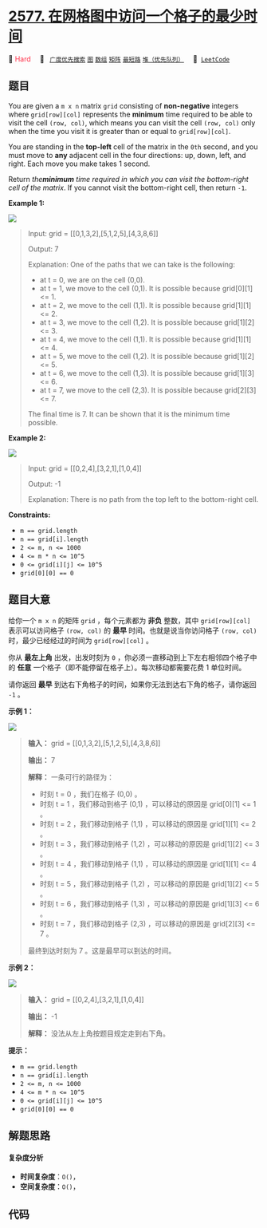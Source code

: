 # [2577. 在网格图中访问一个格子的最少时间](https://leetcode.com/problems/minimum-time-to-visit-a-cell-in-a-grid)

🔴 <font color=#ff334b>Hard</font>&emsp; 🔖&ensp; [`广度优先搜索`](/tag/breadth-first-search.md) [`图`](/tag/graph.md) [`数组`](/tag/array.md) [`矩阵`](/tag/matrix.md) [`最短路`](/tag/shortest-path.md) [`堆（优先队列）`](/tag/heap-priority-queue.md)&emsp; 🔗&ensp;[`LeetCode`](https://leetcode.com/problems/minimum-time-to-visit-a-cell-in-a-grid)

## 题目

You are given a `m x n` matrix `grid` consisting of **non-negative** integers
where `grid[row][col]` represents the **minimum** time required to be able to
visit the cell `(row, col)`, which means you can visit the cell `(row, col)`
only when the time you visit it is greater than or equal to `grid[row][col]`.

You are standing in the **top-left** cell of the matrix in the `0th` second,
and you must move to **any** adjacent cell in the four directions: up, down,
left, and right. Each move you make takes 1 second.

Return _the**minimum** time required in which you can visit the bottom-right
cell of the matrix_. If you cannot visit the bottom-right cell, then return
`-1`.



**Example 1:**

![](https://assets.leetcode.com/uploads/2023/02/14/yetgriddrawio-8.png)

> Input: grid = [[0,1,3,2],[5,1,2,5],[4,3,8,6]]
> 
> Output: 7
> 
> Explanation: One of the paths that we can take is the following:
> - at t = 0, we are on the cell (0,0).
> - at t = 1, we move to the cell (0,1). It is possible because grid[0][1] <= 1.
> - at t = 2, we move to the cell (1,1). It is possible because grid[1][1] <= 2.
> - at t = 3, we move to the cell (1,2). It is possible because grid[1][2] <= 3.
> - at t = 4, we move to the cell (1,1). It is possible because grid[1][1] <= 4.
> - at t = 5, we move to the cell (1,2). It is possible because grid[1][2] <= 5.
> - at t = 6, we move to the cell (1,3). It is possible because grid[1][3] <= 6.
> - at t = 7, we move to the cell (2,3). It is possible because grid[2][3] <= 7.
> 
> The final time is 7. It can be shown that it is the minimum time possible.

**Example 2:**

![](https://assets.leetcode.com/uploads/2023/02/14/yetgriddrawio-9.png)

> Input: grid = [[0,2,4],[3,2,1],[1,0,4]]
> 
> Output: -1
> 
> Explanation: There is no path from the top left to the bottom-right cell.

**Constraints:**

  * `m == grid.length`
  * `n == grid[i].length`
  * `2 <= m, n <= 1000`
  * `4 <= m * n <= 10^5`
  * `0 <= grid[i][j] <= 10^5`
  * `grid[0][0] == 0`




## 题目大意

给你一个 `m x n` 的矩阵 `grid` ，每个元素都为 **非负**  整数，其中 `grid[row][col]` 表示可以访问格子 `(row,
col)` 的 **最早**  时间。也就是说当你访问格子 `(row, col)` 时，最少已经经过的时间为 `grid[row][col]` 。

你从 **最左上角**  出发，出发时刻为 `0` ，你必须一直移动到上下左右相邻四个格子中的 **任意**
一个格子（即不能停留在格子上）。每次移动都需要花费 1 单位时间。

请你返回 **最早**  到达右下角格子的时间，如果你无法到达右下角的格子，请你返回 `-1` 。



**示例 1：**

![](https://assets.leetcode.com/uploads/2023/02/14/yetgriddrawio-8.png)

> 
> 
> 
> 
> 
> **输入：** grid = [[0,1,3,2],[5,1,2,5],[4,3,8,6]]
> 
> **输出：** 7
> 
> **解释：** 一条可行的路径为：
> - 时刻 t = 0 ，我们在格子 (0,0) 。
> - 时刻 t = 1 ，我们移动到格子 (0,1) ，可以移动的原因是 grid[0][1] <= 1 。
> - 时刻 t = 2 ，我们移动到格子 (1,1) ，可以移动的原因是 grid[1][1] <= 2 。
> - 时刻 t = 3 ，我们移动到格子 (1,2) ，可以移动的原因是 grid[1][2] <= 3 。
> - 时刻 t = 4 ，我们移动到格子 (1,1) ，可以移动的原因是 grid[1][1] <= 4 。
> - 时刻 t = 5 ，我们移动到格子 (1,2) ，可以移动的原因是 grid[1][2] <= 5 。
> - 时刻 t = 6 ，我们移动到格子 (1,3) ，可以移动的原因是 grid[1][3] <= 6 。
> - 时刻 t = 7 ，我们移动到格子 (2,3) ，可以移动的原因是 grid[2][3] <= 7 。
> 
> 最终到达时刻为 7 。这是最早可以到达的时间。
> 
> 

**示例 2：**

![](https://assets.leetcode.com/uploads/2023/02/14/yetgriddrawio-9.png)

> 
> 
> 
> 
> 
> **输入：** grid = [[0,2,4],[3,2,1],[1,0,4]]
> 
> **输出：** -1
> 
> **解释：** 没法从左上角按题目规定走到右下角。
> 
> 



**提示：**

  * `m == grid.length`
  * `n == grid[i].length`
  * `2 <= m, n <= 1000`
  * `4 <= m * n <= 10^5`
  * `0 <= grid[i][j] <= 10^5`
  * `grid[0][0] == 0`


## 解题思路

#### 复杂度分析

- **时间复杂度**：`O()`，
- **空间复杂度**：`O()`，

## 代码

```javascript

```